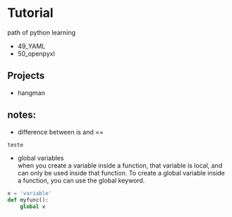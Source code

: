 # Tutorial
path of python learning

* 49_YAML
* 50_openpyxl

## Projects
* hangman

## notes:
* difference between is and ==  
```python
teste
```

* global variables  
when you create a variable inside a function, that variable is local,
and can only be used inside that function.
To create a global variable inside a function, you can use the global keyword.
```python
x = 'variable'  
def myfunc():  
    global x
```
